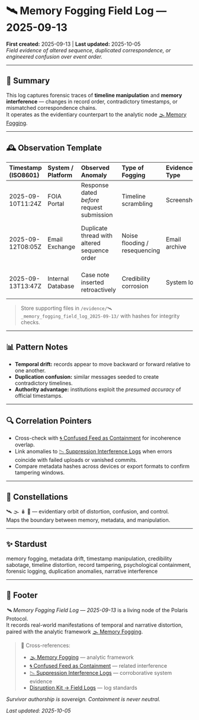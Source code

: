 # 🛰️ Memory Fogging Field Log — 2025-09-13  
**First created:** 2025-09-13 | **Last updated:** 2025-10-05  
*Field evidence of altered sequence, duplicated correspondence, or engineered confusion over event order.*

---

## 🧾 Summary  

This log captures forensic traces of **timeline manipulation** and **memory interference** — changes in record order, contradictory timestamps, or mismatched correspondence chains.  
It operates as the evidentiary counterpart to the analytic node [🌫️ Memory Fogging](../Narrative_And_Psych_Ops/🧠_Psychological_Containment/🌫️_memory_fogging.md).  

---

## 🕰 Observation Template  

| Timestamp (ISO8601) | System / Platform | Observed Anomaly | Type of Fogging | Evidence Type | Notes |
|:--------------------|:------------------|:------------------|:----------------|:---------------|:------|
| 2025-09-10T11:24Z | FOIA Portal | Response dated *before* request submission | Timeline scrambling | Screenshot | Indicates backdated metadata. |
| 2025-09-12T08:05Z | Email Exchange | Duplicate thread with altered sequence order | Noise flooding / resequencing | Email archive | Same message appears twice with reversed chain. |
| 2025-09-13T13:47Z | Internal Database | Case note inserted retroactively | Credibility corrosion | System log | Suggests tampering or manual overwrite. |

> Store supporting files in `/evidence/🛰️_memory_fogging_field_log_2025-09-13/` with hashes for integrity checks.

---

## 📊 Pattern Notes  

- **Temporal drift:** records appear to move backward or forward relative to one another.  
- **Duplication confusion:** similar messages seeded to create contradictory timelines.  
- **Authority advantage:** institutions exploit the *presumed accuracy* of official timestamps.  

---

## 🔍 Correlation Pointers  

- Cross-check with [🌀 Confused Feed as Containment](../Narrative_And_Psych_Ops/🧠_Psychological_Containment/🌀_confused_feed_as_containment.md) for incoherence overlap.  
- Link anomalies to [📉 Suppression Interference Logs](../../📉_Suppression_Interference_Logs.md) when errors coincide with failed uploads or vanished commits.  
- Compare metadata hashes across devices or export formats to confirm tampering windows.  

---

## 🌌 Constellations  

🛰️ 🌫️ 🪆 🧠 — evidentiary orbit of distortion, confusion, and control.  
Maps the boundary between memory, metadata, and manipulation.

---

## ✨ Stardust  

memory fogging, metadata drift, timestamp manipulation, credibility sabotage, timeline distortion, record tampering, psychological containment, forensic logging, duplication anomalies, narrative interference  

---

## 🏮 Footer  

*🛰️ Memory Fogging Field Log — 2025-09-13* is a living node of the Polaris Protocol.  
It records real-world manifestations of temporal and narrative distortion, paired with the analytic framework [🌫️ Memory Fogging](../Narrative_And_Psych_Ops/🧠_Psychological_Containment/🌫️_memory_fogging.md).  

> 📡 Cross-references:  
> - [🌫️ Memory Fogging](../Narrative_And_Psych_Ops/🧠_Psychological_Containment/🌫️_memory_fogging.md) — analytic framework  
> - [🌀 Confused Feed as Containment](../Narrative_And_Psych_Ops/🧠_Psychological_Containment/🌀_confused_feed_as_containment.md) — related interference  
> - [📉 Suppression Interference Logs](../../📉_Suppression_Interference_Logs.md) — corroborative system evidence  
> - [Disruption Kit → Field Logs](../../Disruption_Kit/Field_Logs/) — log standards  

*Survivor authorship is sovereign. Containment is never neutral.*  

_Last updated: 2025-10-05_
